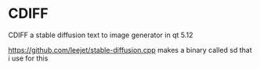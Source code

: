 # CDIFF
CDIFF a stable diffusion text to image generator in qt 5.12


https://github.com/leejet/stable-diffusion.cpp makes a binary called sd that i use for this

